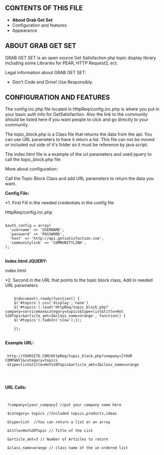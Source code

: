 CONTENTS OF THIS FILE
---------------------

 * **About Grab Get Set**
 * Configuration and features
 * Appearance


ABOUT GRAB GET SET
------------

GRAB GET SET is an open source Get Satisfaction php topic display library including some
Libraries for PEAR, HTTP Request2, ect.


Legal information about GRAB GET SET:
 * Don't Code and Drive! Use Responsibly. 

   

CONFIGURATION AND FEATURES
--------------------------

The config.inc.php file located in HttpReq/config.inc.php is where you put in your basic auth info for GetSatisfaction. Also the link to the community should be listed here if you want people to click and go directly to your community.

The topic_block.php is a Class file that returns the data from the api. You can use URL parameters to have it return a list. This file can not be moved or included out side of it's folder so it must be reference by java script.

The index.html file is a example of the url parameters and used jquery to call the topic_block.php file 

More about configuration:

Call the Topic Block Class and add URL parameters to return the data you want.


**Config File:**

*1. First Fill in the needed credentials in the config file


HttpReq/config.inc.php

<pre>
<code>
$auth_config = array(
  'username' => 'USERNAME',
  'password' => 'PASSWORD',
  'host' => 'http://api.getsatisfaction.com',
  'communitylink' => 'COMMUNITYLINK',
);
</code>
</pre>


**Index.html JQUERY:**

index.html

*2. Second in the URL that points to the topic block class, Add in needed URL parameters

<pre>
<code>
	$(document).ready(function() {
	$('#topics').css('display','none')
	$('#topics').load('HttpReq/topic_block.php?company=servicemax&category=topics&type=list&title=Hot
%20Topic&article_amt=3&class_name=orange', function() {
	$('#topics').fadeIn('slow');});

	});
</code>
</pre>






**Example URL:**
<pre>
<code>	
 http://YOURSITE.COM/HttpReq/topic_block.php?company=[YOUR COMPANY]&category=topics
 &type=list&title=Hot%20Topic&article_amt=3&class_name=orange


</code>
</pre>

**URL Calls:**

<pre>
<code>

 ?company=[your_company] //put your company name here
 
 $category= topics //Included topics,products,ideas
 
 &type=list  //You can return a list or an array 
 
 &title=Hot%20Topic // Title of the List
 
 &article_amt=3 // Number of Articles to return
 
 &class_name=orange // class name of the un ordered list

</code>
</pre>






